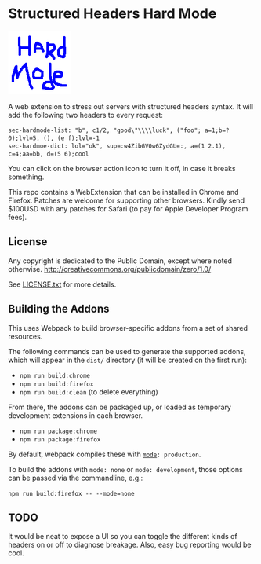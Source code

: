# Structured Headers Hard Mode

![Hard mode icon](shared/icon.png)

A web extension to stress out servers with structured headers syntax. It will add the following
two headers to every request:

```
sec-hardmode-list: "b", c1/2, "good\"\\\\luck", ("foo"; a=1;b=?0);lvl=5, (), (e f);lvl=-1
sec-hardmoe-dict: lol="ok", sup=:w4ZibGV0w6ZydGU=:, a=(1 2.1), c=4;aa=bb, d=(5 6);cool
```

You can click on the browser action icon to turn it off, in case it breaks something.


This repo contains a WebExtension that can be installed in Chrome and Firefox. Patches are welcome for 
supporting other browsers. Kindly send $100USD with any patches for Safari (to pay for Apple Developer 
Program fees).

## License
Any copyright is dedicated to the Public Domain, except where noted otherwise.
http://creativecommons.org/publicdomain/zero/1.0/

See [LICENSE.txt](LICENSE.txt) for more details.

## Building the Addons

This uses Webpack to build browser-specific addons from a set of shared resources.

The following commands can be used to generate the supported addons, which will
appear in the `dist/` directory (it will be created on the first run):

* `npm run build:chrome`
* `npm run build:firefox`
* `npm run build:clean` (to delete everything)

From there, the addons can be packaged up, or loaded as temporary development
extensions in each browser.

* `npm run package:chrome`
* `npm run package:firefox`

By default, webpack compiles these with [`mode`](https://webpack.js.org/configuration/mode/)`: production`.

To build the addons with `mode: none` or `mode: development`, those options
can be passed via the commandline, e.g.:

`npm run build:firefox -- --mode=none`

## TODO

It would be neat to expose a UI so you can toggle the different kinds of headers on or off to diagnose breakage.
Also, easy bug reporting would be cool.